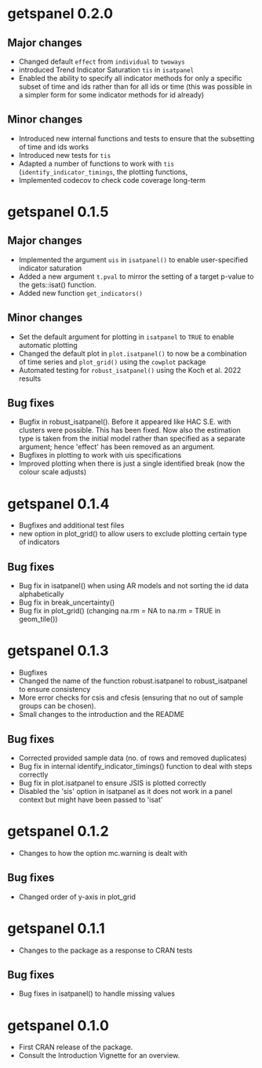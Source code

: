 # getspanel 0.2.0

## Major changes

- Changed default `effect` from `individual` to `twoways`
- introduced Trend Indicator Saturation `tis` in `isatpanel`
- Enabled the ability to specify all indicator methods for only a specific subset of time and ids rather than for all ids or time (this was possible in a simpler form for some indicator methods for id already)


## Minor changes
- Introduced new internal functions and tests to ensure that the subsetting of time and ids works
- Introduced new tests for `tis`
- Adapted a number of functions to work with `tis` (`identify_indicator_timings`, the plotting functions, 
- Implemented codecov to check code coverage long-term


# getspanel 0.1.5

## Major changes

- Implemented the argument `uis` in `isatpanel()` to enable user-specified indicator saturation
- Added a new argument `t.pval` to mirror the setting of a target p-value to the gets::isat() function.
- Added new function `get_indicators()`

## Minor changes

-   Set the default argument for plotting in `isatpanel` to `TRUE` to enable automatic plotting
-   Changed the default plot in `plot.isatpanel()` to now be a combination of time series and `plot_grid()` using the `cowplot` package
-   Automated testing for `robust_isatpanel()` using the Koch et al. 2022 results

## Bug fixes

-   Bugfix in robust_isatpanel(). Before it appeared like HAC S.E. with clusters were possible. This has been fixed. Now also the estimation type is taken from the initial model rather than specified as a separate argument; hence 'effect' has been removed as an argument.  
-   Bugfixes in plotting to work with uis specifications
-   Improved plotting when there is just a single identified break (now the colour scale adjusts)

# getspanel 0.1.4

-   Bugfixes and additional test files
-   new option in plot_grid() to allow users to exclude plotting certain type of indicators

## Bug fixes

-   Bug fix in isatpanel() when using AR models and not sorting the id data alphabetically
-   Bug fix in break_uncertainty()
-   Bug fix in plot_grid() (changing na.rm = NA to na.rm = TRUE in geom_tile())

# getspanel 0.1.3

-   Bugfixes
-   Changed the name of the function robust.isatpanel to robust_isatpanel to ensure consistency
-   More error checks for csis and cfesis (ensuring that no out of sample groups can be chosen).
-   Small changes to the introduction and the README

## Bug fixes

-   Corrected provided sample data (no. of rows and removed duplicates)
-   Bug fix in internal identify_indicator_timings() function to deal with steps correctly
-   Bug fix in plot.isatpanel to ensure JSIS is plotted correctly
-   Disabled the 'sis' option in isatpanel as it does not work in a panel context but might have been passed to 'isat'

# getspanel 0.1.2

-   Changes to how the option mc.warning is dealt with

## Bug fixes

-   Changed order of y-axis in plot_grid

# getspanel 0.1.1

-   Changes to the package as a response to CRAN tests

## Bug fixes

-   Bug fixes in isatpanel() to handle missing values

# getspanel 0.1.0

-   First CRAN release of the package.
-   Consult the Introduction Vignette for an overview.
